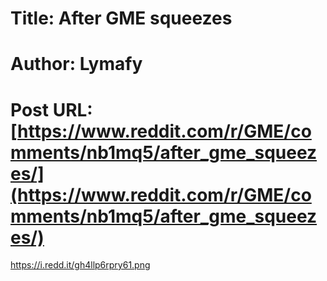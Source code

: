 # Title: After GME squeezes
# Author: Lymafy
# Post URL: [https://www.reddit.com/r/GME/comments/nb1mq5/after_gme_squeezes/](https://www.reddit.com/r/GME/comments/nb1mq5/after_gme_squeezes/)


https://i.redd.it/gh4llp6rpry61.png